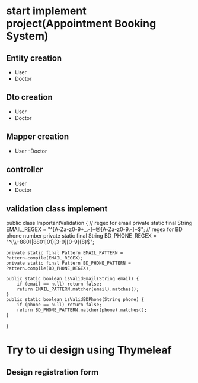 # start implement project(Appointment Booking System)
## Entity creation
- User
- Doctor
## Dto creation
- User
- Doctor
## Mapper creation
- User
-Doctor
## controller
- User
- Doctor
## validation class implement
public class ImportantValidation {
    // regex for email
    private static final String EMAIL_REGEX = "^[A-Za-z0-9+_.-]+@[A-Za-z0-9.-]+$";
    // regex for BD phone number
    private static final String BD_PHONE_REGEX = "^(\\+8801|8801|01)[3-9][0-9]{8}$";

    private static final Pattern EMAIL_PATTERN = Pattern.compile(EMAIL_REGEX);
    private static final Pattern BD_PHONE_PATTERN = Pattern.compile(BD_PHONE_REGEX);

    public static boolean isValidEmail(String email) {
        if (email == null) return false;
        return EMAIL_PATTERN.matcher(email).matches();
    }
    public static boolean isValidBDPhone(String phone) {
        if (phone == null) return false;
        return BD_PHONE_PATTERN.matcher(phone).matches();
    }
}
# Try to ui design using Thymeleaf
## Design registration form